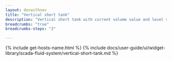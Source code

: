 ```yaml
---
layout: docwithnav
title: "Vertical short tank"
description: "Vertical short tank with current volume value and level visualizations."
breadcrumbs: "true"
breadcrumbs-steps: "2"

---
```

{% include get-hosts-name.html %}
{% include docs/user-guide/ui/widget-library/scada-fluid-system/vertical-short-tank.md %}
